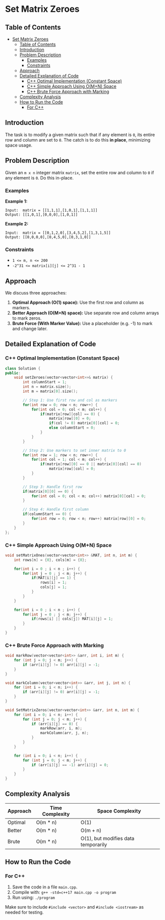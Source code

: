 # Set Matrix Zeroes

## Table of Contents

- [Set Matrix Zeroes](#set-matrix-zeroes)
  - [Table of Contents](#table-of-contents)
  - [Introduction](#introduction)
  - [Problem Description](#problem-description)
    - [Examples](#examples)
    - [Constraints](#constraints)
  - [Approach](#approach)
  - [Detailed Explanation of Code](#detailed-explanation-of-code)
    - [C++ Optimal Implementation (Constant Space)](#c-optimal-implementation-constant-space)
    - [C++ Simple Approach Using O(M+N) Space](#c-simple-approach-using-omn-space)
    - [C++ Brute Force Approach with Marking](#c-brute-force-approach-with-marking)
  - [Complexity Analysis](#complexity-analysis)
  - [How to Run the Code](#how-to-run-the-code)
    - [For C++](#for-c)

## Introduction

The task is to modify a given matrix such that if any element is `0`, its entire row and column are set to `0`. The catch is to do this **in place**, minimizing space usage.

## Problem Description

Given an `m x n` integer matrix `matrix`, set the entire row and column to `0` if any element is `0`. Do this in-place.

### Examples

**Example 1:**

```plaintext
Input:  matrix = [[1,1,1],[1,0,1],[1,1,1]]
Output: [[1,0,1],[0,0,0],[1,0,1]]
```

**Example 2:**

```plaintext
Input:  matrix = [[0,1,2,0],[3,4,5,2],[1,3,1,5]]
Output: [[0,0,0,0],[0,4,5,0],[0,3,1,0]]
```

### Constraints

- `1 <= m, n <= 200`
- `-2^31 <= matrix[i][j] <= 2^31 - 1`

## Approach

We discuss three approaches:

1. **Optimal Approach (O(1) space):** Use the first row and column as markers.
2. **Better Approach (O(M+N) space):** Use separate row and column arrays to mark zeros.
3. **Brute Force (With Marker Value):** Use a placeholder (e.g. -1) to mark and change later.

## Detailed Explanation of Code

### C++ Optimal Implementation (Constant Space)

```cpp
class Solution {
public:
    void setZeroes(vector<vector<int>>& matrix) {
        int columnStart = 1;
        int n = matrix.size();
        int m = matrix[0].size();

        // Step 1: Use first row and col as markers
        for(int row = 0; row < n; row++) {
            for(int col = 0; col < m; col++) {
                if(matrix[row][col] == 0) {
                    matrix[row][0] = 0;
                    if(col != 0) matrix[0][col] = 0;
                    else columnStart = 0;
                }
            }
        }

        // Step 2: Use markers to set inner matrix to 0
        for(int row = 1; row < n; row++) {
            for(int col = 1; col < m; col++) {
                if(matrix[row][0] == 0 || matrix[0][col] == 0)
                    matrix[row][col] = 0;
            }
        }

        // Step 3: Handle first row
        if(matrix[0][0] == 0) {
            for(int col = 0; col < m; col++) matrix[0][col] = 0;
        }

        // Step 4: Handle first column
        if(columnStart == 0) {
            for(int row = 0; row < n; row++) matrix[row][0] = 0;
        }
    }
};
```

### C++ Simple Approach Using O(M+N) Space

```cpp
void setMatrixOnes(vector<vector<int>> &MAT, int n, int m) {
    int rows[n] = {0}, cols[m] = {0};

    for(int i = 0 ; i < n ; i++) {
        for(int j = 0 ; j < m; j++) {
            if(MAT[i][j] == 1) {
                rows[i] = 1;
                cols[j] = 1;
            }
        }
    }

    for(int i = 0 ; i < n ; i++) {
        for(int j = 0 ; j < m; j++) {
            if(rows[i] || cols[j]) MAT[i][j] = 1;
        }
    }
}
```

### C++ Brute Force Approach with Marking

```cpp
void markRow(vector<vector<int>> &arr, int i, int m) {
    for (int j = 0; j < m; j++) {
        if (arr[i][j] != 0) arr[i][j] = -1;
    }
}

void markColumn(vector<vector<int>> &arr, int j, int n) {
    for (int i = 0; i < n; i++) {
        if (arr[i][j] != 0) arr[i][j] = -1;
    }
}

void SetMatrixZeros(vector<vector<int>> &arr, int n, int m) {
    for (int i = 0; i < n; i++) {
        for (int j = 0; j < m; j++) {
            if (arr[i][j] == 0) {
                markRow(arr, i, m);
                markColumn(arr, j, n);
            }
        }
    }

    for (int i = 0; i < n; i++) {
        for (int j = 0; j < m; j++) {
            if (arr[i][j] == -1) arr[i][j] = 0;
        }
    }
}
```

## Complexity Analysis

| Approach | Time Complexity | Space Complexity                    |
| -------- | --------------- | ----------------------------------- |
| Optimal  | O(m \* n)       | O(1)                                |
| Better   | O(m \* n)       | O(m + n)                            |
| Brute    | O(m \* n)       | O(1), but modifies data temporarily |

## How to Run the Code

### For C++

1. Save the code in a file `main.cpp`.
2. Compile with: `g++ -std=c++17 main.cpp -o program`
3. Run using: `./program`

Make sure to include `#include <vector>` and `#include <iostream>` as needed for testing.
